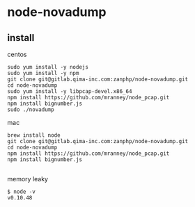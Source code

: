 # node-novadump

## install

centos

```
sudo yum install -y nodejs
sudo yum install -y npm
git clone git@gitlab.qima-inc.com:zanphp/node-novadump.git
cd node-novadump
sudo yum install -y libpcap-devel.x86_64
npm install https://github.com/mranney/node_pcap.git
npm install bignumber.js
sudo ./novadump
```


mac


```
brew install node
git clone git@gitlab.qima-inc.com:zanphp/node-novadump.git
cd node-novadump
npm install https://github.com/mranney/node_pcap.git
npm install bignumber.js

```

## 

memory leaky

```
$ node -v
v0.10.48
```
